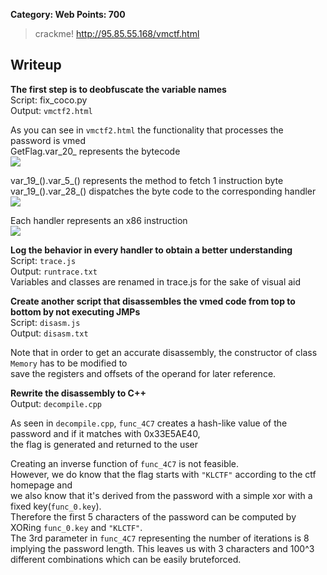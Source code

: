 **Category: Web Points: 700**
> crackme! http://95.85.55.168/vmctf.html

## Writeup
**The first step is to deobfuscate the variable names**  
Script: fix_coco.py  
Output: `vmctf2.html`  

As you can see in `vmctf2.html` the functionality that processes the password is vmed    
GetFlag.var_20_ represents the bytecode  
![](https://gyazo.com/45e3c6d6fa92ff94fc0b703a8bcc4d3b.png)  

var_19_().var_5_() represents the method to fetch 1 instruction byte  
var_19_().var_28_() dispatches the byte code to the corresponding handler  
![](https://gyazo.com/27b07a44aeee412b8cd98db2f17a414c.png)

Each handler represents an x86 instruction  
![](https://gyazo.com/3fca3bcbe6c044de2bb6817e7e6f94d7.png)

**Log the behavior in every handler to obtain a better understanding**  
Script: `trace.js`  
Output: `runtrace.txt`  
Variables and classes are renamed in trace.js for the sake of visual aid

**Create another script that disassembles the vmed code from top to bottom by not executing JMPs**  
Script: `disasm.js`  
Output: `disasm.txt`  

Note that in order to get an accurate disassembly, the constructor of class `Memory` has to be modified to  
save the registers and offsets of the operand for later reference.

**Rewrite the disassembly to C++**  
Output: `decompile.cpp`

As seen in `decompile.cpp`, `func_4C7` creates a hash-like value of the password and if it matches with 0x33E5AE40,   
the flag is generated and returned to the user  

Creating an inverse function of `func_4C7` is not feasible.  
However, we do know that the flag starts with `"KLCTF"` according to the ctf homepage and   
we also know that it's derived from the password with a simple xor with a fixed key(`func_0.key`).  
Therefore the first 5 characters of the password can be computed by XORing `func_0.key` and `"KLCTF"`.  
The 3rd parameter in `func_4C7` representing the number of iterations is 8 implying the password length. 
This leaves us with 3 characters and 100^3 different combinations which can be easily bruteforced.  

